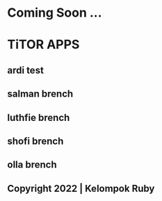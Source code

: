 # Coming Soon ...

# TiTOR APPS

## ardi test

## salman brench

## luthfie brench

## shofi brench

## olla brench


## Copyright 2022 | Kelompok Ruby

